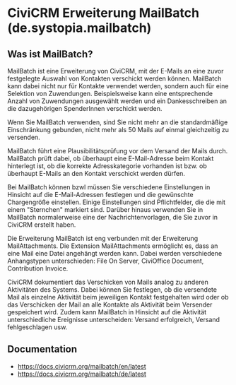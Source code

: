 # CiviCRM Erweiterung MailBatch (de.systopia.mailbatch)

## Was ist MailBatch?

MailBatch ist eine Erweiterung von CiviCRM, mit der E-Mails an eine zuvor festgelegte Auswahl von Kontakten verschickt werden können. MailBatch kann dabei nicht nur für Kontakte verwendet werden, sondern auch für eine Selektion von Zuwendungen. Beispielsweise kann eine entsprechende Anzahl von Zuwendungen ausgewählt werden und ein Dankesschreiben an die dazugehörigen SpenderInnen verschickt werden.

Wenn Sie MailBatch verwenden, sind Sie nicht mehr an die standardmäßige Einschränkung gebunden, nicht mehr als 50 Mails auf einmal gleichzeitig zu versenden.

MailBatch führt eine Plausibilitätsprüfung vor dem Versand der Mails durch. MailBatch prüft dabei, ob überhaupt eine E-Mail-Adresse beim Kontakt hinterlegt ist, ob die korrekte Adresskategorie vorhanden ist bzw. ob überhaupt E-Mails an den Kontakt verschickt werden dürfen. 

Bei MailBatch können bzwl müssen Sie verschiedene Einstellungen in Hinsicht auf die E-Mail-Adressen festlegen und die gewünschte Chargengröße einstellen. Einige Einstellungen sind Pflichtfelder, die die mit einem "Sternchen" markiert sind. Darüber hinaus verwenden Sie in MailBatch normalerweise eine der Nachrichtenvorlagen, die Sie zuvor in CiviCRM erstellt haben. 

Die Erweiterung MailBatch ist eng verbunden mit der Erweiterung MailAttachments. Die Extension MailAttachments ermöglicht es, dass an eine Mail eine Datei angehängt werden kann. Dabei werden verschiedene Anhangstypen unterschieden: File On Server, CiviOffice Document, Contribution Invoice.

CiviCRM dokumentiert das Verschicken von Mails analog zu anderen Aktivitäten des Systems. Dabei können Sie festlegen, ob die versendete Mail als einzelne Aktivität beim jeweiligen Kontakt festgehalten wird oder ob das Verschicken der Mail an alle Kontakte als Aktivität beim Versender gespeichert wird. Zudem kann MailBatch in Hinsicht auf die Aktivität unterschiedliche Ereignisse unterscheiden: Versand erfolgreich, Versand fehlgeschlagen usw. 


## Documentation
- https://docs.civicrm.org/mailbatch/en/latest
- https://docs.civicrm.org/mailbatch/de/latest


